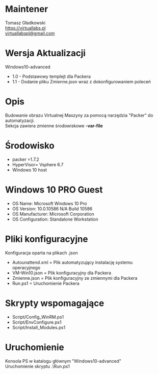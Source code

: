 # Maintener
Tomasz Gładkowski
<br>
https://virtuallabs.pl
<br>
virtuallabspl@gmail.com
<br>

# Wersja Aktualizacji
Windows10-advanced

* 1.0 - Podstawowy templejt dla Packera
* 1.1 - Dodanie pliku Zmienne.json wraz z dokonfigurowaniem poleceń


# Opis

Budowanie obrazu Virtualnej Maszyny za pomocą narzędzia "Packer" do automatyzacji.
<br>
Sekcja zawiera zmienne środowiskowe **-var-file**

# Środowisko

* packer =1.7.2
* HyperVisor= Vsphere 6.7
* Windows 10 host 

# Windows 10 PRO Guest

* OS Name:                   Microsoft Windows 10 Pro
* OS Version:                10.0.10586 N/A Build 10586
* OS Manufacturer:           Microsoft Corporation
* OS Configuration:          Standalone Workstation

# Pliki konfiguracyjne

Konfiguracja oparta na plikach .json
<br>
* Autounattend.xml = Plik automatyzujący instalację systemu operacyjnego
* VM-Win10.json = Plik konfiguracyjny dla Packera
* Zmienne.json = Plik konfiguracyjny ze zmiennymi dla Packera
* Run.ps1 = Uruchomienie Packera

# Skrypty wspomagające

* Script/Config_WinRM.ps1
* Script/EnvConfigure.ps1
* Script/Install_Modules.ps1


# Uruchomienie
Konsola PS w katalogu głównym "Windows10-advanced"
<br>
Uruchomienie skryptu .\Run.ps1
<br>


